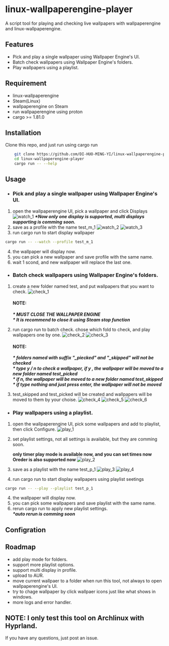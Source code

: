 # linux-wallpaperengine-player

A script tool for playing and checking live wallpapers with wallpaperengine and linux-wallpaperengine.

## Features

- Pick and play a single wallpaper using Wallpaper Engine's UI.
- Batch check wallpapers using Wallpaper Engine's folders.
- Play wallpapers using a playlist.

## Requirement

- linux-wallpaperengine
- Steam(Linux)
- wallpaperengine on Steam
- run wallpaperengine using proton
- cargo >= 1.81.0

## Installation

Clone this repo, and just run using cargo run

```bash
    git clone https://github.com/DI-HUO-MING-YI/linux-wallpaperengine-player.git
    cd linux-wallpaperengine-player
    cargo run -- --help

```

## Usage

- ### Pick and play a single wallpaper using Wallpaper Engine's UI.

1. open the wallpaperengine UI, pick a wallpaper and click Displays
   ![watch_1](./documents/watch_1.png)
   **_\*Now only one display is supported, multi displays supporting is comming soon._**
2. save as a profile with the name test_m_1
   ![watch_2](./documents/watch_2.png)
   ![watch_3](./documents/watch_3.png)
3. run cargo run to start display wallpaper

```bash
cargo run -- --watch --profile test_m_1
```

4. the wallpaper will display now.
5. you can pick a new wallpaper and save profile with the same name.
6. wait 1 scond, and new wallpaper will replace the last one.

- ### Batch check wallpapers using Wallpaper Engine's folders.

1. create a new folder named test, and put wallpapers that you want to check.
   ![check_1](./documents/check_1.png)
   #### NOTE:
   **_\* MUST CLOSE THE WALLPAPER ENGINE_**  
   **_\* It is recommend to close it using Steam stop function_**
2. run cargo run to batch check. chose which fold to check, and play wallpapers one by one.
   ![check_2](./documents/check_2.png)
   ![check_3](./documents/check_3.png)

   #### NOTE:

   **_\* folders named with suffix "\_piecked" and "\_skipped" will not be checked_**  
   **_\* type y / n to check a wallpaper, if y , the wallpaper will be moved to a new folder named test_picked_**  
   **_\* if n, the wallpaper will be moved to a new folder named test_skipped_**  
   **_\* if type nothing and just press enter, the wallpaper will not be moved_**

3. test_skipped and test_picked will be created and wallpapers will be moved to them by your choise.
   ![check_4](./documents/check_4.png)
   ![check_5](./documents/check_5.png)
   ![check_6](./documents/check_6.png)

- ### Play wallpapers using a playlist.

1. open the wallpaperengine UI, pick some wallpapers and add to playlist, then click Configure.
   ![play_1](./documents/play_1.png)
2. set playlist settings, not all settings is available, but they are comming soon.

   **only timer play mode is available now, and you can set times now**  
   **Oreder is also supported now**
   ![play_2](./documents/play_2.png)

3. save as a playlist with the name test_p_1
   ![play_3](./documents/play_3.png)
   ![play_4](./documents/play_4.png)
4. run cargo run to start display wallpapers using playlist seetings

```bash
cargo run -- --play --playlist test_p_1
```

4. the wallpaper will display now.
5. you can pick some wallpapers and save playlist with the same name.
6. rerun cargo run to apply new playlist settings.  
   **_\*auto rerun is comming soon_**

## Configration

## Roadmap

- add play mode for folders.
- support more playlist options.
- support multi display in profile.
- upload to AUR.
- move current wallpaer to a folder when run this tool, not always to open wallpaperengine's UI.
- try to chage wallpaper by click wallpaer icons just like what shows in windows.
- more logs and error handler.

## NOTE: I only test this tool on Archlinux with Hyprland.

If you have any questions, just post an issue.
